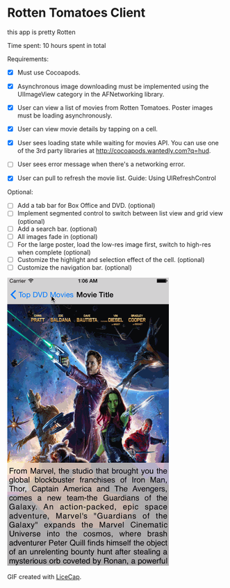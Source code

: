# Rotten Tomatoes Client
this app is pretty Rotten

Time spent: 10 hours spent in total

Requirements:
 * [x] Must use Cocoapods.
 * [x] Asynchronous image downloading must be implemented using the UIImageView category in the AFNetworking library.

 * [x] User can view a list of movies from Rotten Tomatoes. Poster images must be loading asynchronously.
 * [x] User can view movie details by tapping on a cell.

 * [x] User sees loading state while waiting for movies API. You can use one of the 3rd party libraries at http://cocoapods.wantedly.com?q=hud.
 * [ ] User sees error message when there's a networking error.
 * [x] User can pull to refresh the movie list. Guide: Using UIRefreshControl

Optional:
 * [ ] Add a tab bar for Box Office and DVD. (optional)
 * [ ] Implement segmented control to switch between list view and grid view (optional)
 * [ ] Add a search bar. (optional)
 * [ ] All images fade in (optional)
 * [ ] For the large poster, load the low-res image first, switch to high-res when complete (optional)
 * [ ] Customize the highlight and selection effect of the cell. (optional)
 * [ ] Customize the navigation bar. (optional)

![Video Walkthrough](rottengif.gif)

GIF created with [LiceCap](http://www.cockos.com/licecap/).